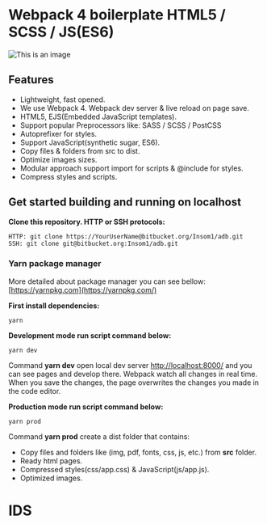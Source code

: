 # Webpack 4 boilerplate HTML5 / SCSS / JS(ES6)

![This is an image](src/img/html-css-js.png)

## Features

- Lightweight, fast opened.
- We use Webpack 4. Webpack dev server & live reload on page save.
- HTML5, EJS(Embedded JavaScript templates).
- Support popular Preprocessors like: SASS / SCSS / PostCSS
- Autoprefixer for styles.
- Support JavaScript(synthetic sugar, ES6).
- Copy files & folders from src to dist.
- Optimize images sizes.
- Modular approach support import for scripts & @include for styles.
- Compress styles and scripts.

## Get started building and running on localhost

**Clone this repository. HTTP or SSH protocols:**

```
HTTP: git clone https://YourUserName@bitbucket.org/Insom1/adb.git
SSH: git clone git@bitbucket.org:Insom1/adb.git
```

### Yarn package manager

More detailed about package manager you can see bellow:
[https://yarnpkg.com](https://yarnpkg.com/)

**First install dependencies:**

```
yarn
```

**Development mode run script command below:**

```
yarn dev
```

Command **yarn dev** open local dev server [http://localhost:8000/](http://localhost:8000/) and you can see pages and develop there. Webpack watch all changes in real time. When you save the changes, the page overwrites the changes you made in the code editor.

**Production mode run script command below:**

```
yarn prod
```

Command **yarn prod** create a dist folder that contains:

- Copy files and folders like (img, pdf, fonts, css, js, etc.) from **src** folder.
- Ready html pages.
- Compressed styles(css/app.css) & JavaScript(js/app.js).
- Optimized images.
# IDS